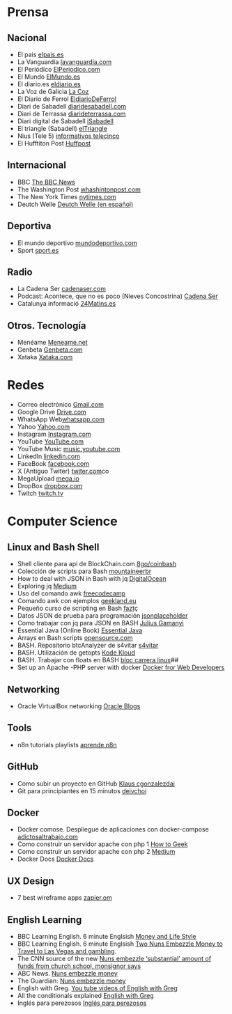 # Prensa
## Nacional
* El pais [elpais.es](https://elpais.es)
* La Vanguardia [lavanguardia.com](https://www.lavanguardia.com/)
* El Periódico [ElPeriodico.com](https://www.elperiodico.com/es/)
* El Mundo [ElMundo.es](https://www.elmundo.es/)
* El diario.es [eldiario.es](https://www.eldiario.es/)
* La Voz de Galicia [La Coz](https://www.lavozdegalicia.es/)
* El Diario de Ferrol [EldiarioDeFerrol](https://www.diariodeferrol.com/)
* Diari de Sabadell [diaridesabadell.com](https://www.diaridesabadell.com/)
* Diari de Terrassa [diarideterrassa.com](https://www.diarideterrassa.com/)
* Diari digital de Sabadell [iSabadell](https://www.isabadell.cat/) 
* El triangle (Sabadell) [elTriangle](https://www.eltriangle.eu/)
* Nius (Tele 5) [informativos telecinco](https://www.telecinco.es/noticias/)
* El Hufftiton Post [Huffpost](https://www.huffingtonpost.es/)
## Internacional
* BBC [The BBC News](https://www.bbc.com/news)
* The Washington Post [whashintonpost.com](https://www.washingtonpost.com/)
* The New York Times [nytimes.com](https://www.nytimes.com/)
* Deutch Welle [Deutch Welle (en español)](https://www.dw.com/es/actualidad/s-30684)
## Deportiva
* El mundo deportivo [mundodeportivo.com](https://www.mundodeportivo.com/)
* Sport [sport.es](https://www.sport.es/)
## Radio
* La Cadena Ser [cadenaser.com](https://cadenaser.com/)
* Podcast: Acontece, que no es poco (Nieves Concostrina) [Cadena Ser](https://cadenaser.com/podcast/cadena-ser/la-ventana/la-ventana-acontece-que-no-es-poco/1478/)
* Catalunya informació [24Matins.es](https://www.24matins.es/)
## Otros. Tecnología
* Menéame [Meneame.net](https://www.meneame.net/)
* Genbeta [Genbeta.com](https://www.genbeta.com/)
* Xataka [Xataka.com](https://www.xataka.com/)
# Redes
* Correo electrónico [Gmail.com](https://mail.google.com/mail/u/0/#inbox)
* Google Drive [Drive.com](https://drive.google.com/drive/u/0/home)
* WhatsApp Web[whatsapp.com](https://web.whatsapp.com/)
* Yahoo [Yahoo.com](https://es.mail.yahoo.com/d/folders/1?reason=onboarded)
* Instagram [Instagram.com](https://www.instagram.com/)
* YouTube [YouTube.com](https://www.youtube.com/)
* YouTube Music [music.youtube.com](https://music.youtube.com/)
* LinkedIn [linkedin.com](https://www.linkedin.com/feed/)
* FaceBook [facebook.com](https://www.facebook.com/)
* X (Antiguo Twiter) [twiter.com](https://twitter.com/home)co
* MegaUpload [mega.io](https://mega.io/es/)
* DropBox [dropbox.com](https://www.dropbox.com/)
* Twitch [twitch.tv](https://www.twitch.tv/)
# Computer Science
## Linux and Bash Shell
* Shell cliente para api de BlockChain.com [8go/coinbash](https://github.com/8go/coinbash)
* Colección de scripts para Bash [mountaineerbr](https://github.com/mountaineerbr/scripts?tab=readme-ov-file)
* How to deal with JSON in Bash with jq [DigitalOcean](https://www.digitalocean.com/community/tutorials/how-to-transform-json-data-with-jq)
* Exploring jq [Medium](https://medium.com/@buczynski.rafal/exploring-jq-a-guide-to-essential-techniques-and-tools-for-professionals-b9df9db490de)
* Uso del comando awk [freecodecamp](https://www.freecodecamp.org/news/the-linux-awk-command-linux-and-unix-usage-syntax-examples/)
* Comando awk con ejemplos [geekland.eu](https://geekland.eu/uso-del-comando-awk-en-linux-y-unix-con-ejemplos/)
* Pequeño curso de scripting en Bash [fazt](https://www.youtube.com/watch?v=H4ayPYcZEfI&t=7824s)ç
* Datos JSON de prueba para programación [jsonplaceholder](https://jsonplaceholder.typicode.com/)
* Como trabajar con jq para JSON en BASH [Julius Gamanyi](https://til.juliusgamanyi.com/posts/jq-bash-read-multiple-vars/)
* Essential Java (Online Book) [Essential Java](https://www.programming-books.io/essential/java/index.html)
* Arrays en Bash scripts [opensource.com](https://opensource.com/article/18/5/you-dont-know-bash-intro-bash-arrays)
* BASH. Repositorio btcAnalyzer de s4vitar [s4vitar](https://github.com/s4vitar/btcAnalyzer)
* BASH. Utilización de getopts [Kode Kloud](https://kodekloud.com/blog/bash-getopts/)
* BASH. Trabajar con floats en BASH [bloc carrera linux](https://blog.carreralinux.com.ar/2017/01-numeros-decimales-en-bash-scripts/)##
* Set up an Apache -PHP server with docker [Docker fror Web Developers](https://dockerwebdev.com/tutorials/docker-php-development/)
## Networking
* Oracle VirtualBox networking [Oracle Blogs](https://blogs.oracle.com/scoter/post/oracle-vm-virtualbox-networking-options-and-how-to-manage-them)
## Tools
* n8n tutorials playlists [aprende n8n](https://www.youtube.com/@aprenden8n123/playlists)
## GitHub
* Como subir un proyecto en GitHub [Klaus cgonzalezdai](https://gist.github.com/cgonzalezdai/cc33db72a6fe5178637aabb562eae35c)
* Git para principiantes en 15 minutos [deivchoi](https://www.youtube.com/watch?v=vlCXdvcgiE0)
## Docker
* Docker comose. Despliegue de aplicaciones con docker-compose [adictosaltrabajo.com](https://adictosaltrabajo.com/2022/12/19/despliegue-de-aplicaciones-con-docker-compose/)
* Como construir un servidor apache con php 1 [How to Geek](https://www.howtogeek.com/devops/how-to-use-docker-to-containerise-php-and-apache/)
* Como construir un servidor apache con php 2 [Medium](https://iammohaiminul.medium.com/run-php-application-using-docker-with-apache-and-ssl-certificates-327a8ee2056b)
* Docker Docs [Docker Docs](https://docs.docker.com/)
## UX Design
* 7 best wireframe apps [zapier.om](https://zapier.com/blog/best-wireframe-tools/#moqups)
## English Learning
* BBC Learning English. 6 minute Englsish [Money and Life Style](https://www.youtube.com/watch?v=zsOnAHAY6to&list=PLcetZ6gSk968GhcTTptpO6pvBV4UuHB3z&index=2)
* BBC Learning English. 6 minute Englsish [Two Nuns Embezzle Money to Travel to Las Vegas and gambling](https://www.youtube.com/watch?v=1I4FK_a-XD0&list=PLcetZ6gSk968GhcTTptpO6pvBV4UuHB3z&index=7). 
* The CNN source of the new [Nuns embezzle ‘substantial’ amount of funds from church school, monsignor says](https://edition.cnn.com/2018/12/09/us/nuns-accused-embezzle-school-funds/index.html)
* ABC News. [Nuns embezzle money](https://abcnews.go.com/US/nuns-misappropriated-500k-school-funds-spending-gambling-trips/story?id=59715869)
* The Guardian: [Nuns embezzle money](https://www.theguardian.com/us-news/2018/dec/11/nuns-embezzling-school-funds-las-vegas-gambling-trips)
* English with Greg. [You tube videos of English with Greg](https://www.youtube.com/@EnglishWithGreg/videos)
* All the conditionals explained [English with Greg](https://www.youtube.com/watch?v=KVRozKu2pZs)
* Inglés para perezosos [Inglés para perezosos](https://www.youtube.com/@inglesparaperezosos/videos)

